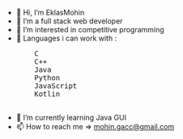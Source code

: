 - 👋 Hi, I’m EklasMohin
- 💞️ I’m a full stack web developer
- 👀 I’m interested in competitive programming
- 🌱 Languages i can work with : <br>
 <pre>
       C
       C++
       Java
       Python
       JavaScript
       Kotlin
 </pre>
- 🌿 I’m currently learning Java GUI
- 📫 How to reach me => mohin.gacc@gmail.com
